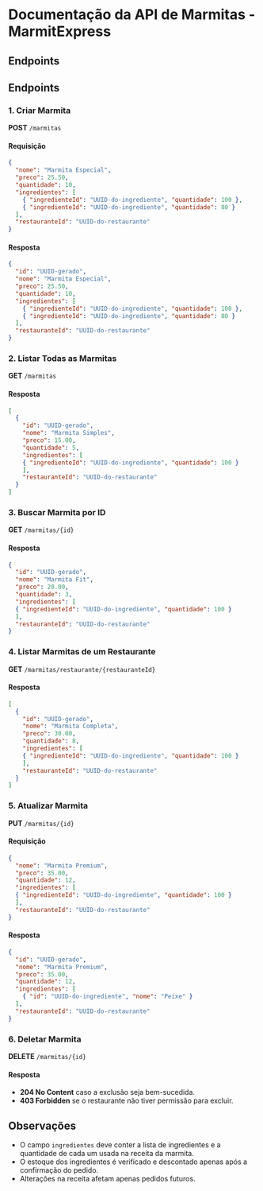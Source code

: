 # Documentação da API de Marmitas - MarmitExpress

## Endpoints


## Endpoints

### 1. Criar Marmita

**POST** `/marmitas`

#### Requisição
```json
{
  "nome": "Marmita Especial",
  "preco": 25.50,
  "quantidade": 10,
  "ingredientes": [
    { "ingredienteId": "UUID-do-ingrediente", "quantidade": 100 },
    { "ingredienteId": "UUID-do-ingrediente", "quantidade": 80 }
  ],
  "restauranteId": "UUID-do-restaurante"
}
```

#### Resposta
```json
{
  "id": "UUID-gerado",
  "nome": "Marmita Especial",
  "preco": 25.50,
  "quantidade": 10,
  "ingredientes": [
    { "ingredienteId": "UUID-do-ingrediente", "quantidade": 100 },
    { "ingredienteId": "UUID-do-ingrediente", "quantidade": 80 }
  ],
  "restauranteId": "UUID-do-restaurante"
}
```

### 2. Listar Todas as Marmitas

**GET** `/marmitas`

#### Resposta
```json
[
  {
    "id": "UUID-gerado",
    "nome": "Marmita Simples",
    "preco": 15.00,
    "quantidade": 5,
    "ingredientes": [
    { "ingredienteId": "UUID-do-ingrediente", "quantidade": 100 }
    ],
    "restauranteId": "UUID-do-restaurante"
  }
]
```

### 3. Buscar Marmita por ID

**GET** `/marmitas/{id}`

#### Resposta
```json
{
  "id": "UUID-gerado",
  "nome": "Marmita Fit",
  "preco": 20.00,
  "quantidade": 3,
  "ingredientes": [
  { "ingredienteId": "UUID-do-ingrediente", "quantidade": 100 }
  ],
  "restauranteId": "UUID-do-restaurante"
}
```

### 4. Listar Marmitas de um Restaurante

**GET** `/marmitas/restaurante/{restauranteId}`

#### Resposta
```json
[
  {
    "id": "UUID-gerado",
    "nome": "Marmita Completa",
    "preco": 30.00,
    "quantidade": 8,
    "ingredientes": [
    { "ingredienteId": "UUID-do-ingrediente", "quantidade": 100 }
    ],
    "restauranteId": "UUID-do-restaurante"
  }
]
```

### 5. Atualizar Marmita

**PUT** `/marmitas/{id}`

#### Requisição
```json
{
  "nome": "Marmita Premium",
  "preco": 35.00,
  "quantidade": 12,
  "ingredientes": [
  { "ingredienteId": "UUID-do-ingrediente", "quantidade": 100 }
  ],
  "restauranteId": "UUID-do-restaurante"
}
```

#### Resposta
```json
{
  "id": "UUID-gerado",
  "nome": "Marmita Premium",
  "preco": 35.00,
  "quantidade": 12,
  "ingredientes": [
    { "id": "UUID-do-ingrediente", "nome": "Peixe" }
  ],
  "restauranteId": "UUID-do-restaurante"
}
```

### 6. Deletar Marmita

**DELETE** `/marmitas/{id}`

#### Resposta
- **204 No Content** caso a exclusão seja bem-sucedida.
- **403 Forbidden** se o restaurante não tiver permissão para excluir.
## Observações

- O campo `ingredientes` deve conter a lista de ingredientes e a quantidade de cada um usada na receita da marmita.
- O estoque dos ingredientes é verificado e descontado apenas após a confirmação do pedido.
- Alterações na receita afetam apenas pedidos futuros.